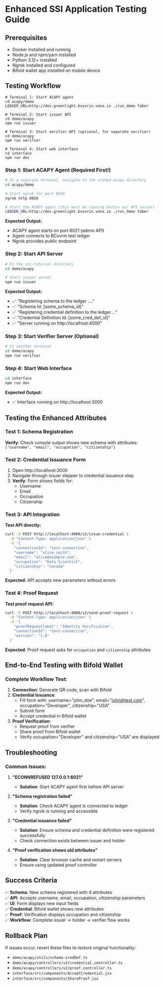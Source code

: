 # Enhanced SSI Application Testing Guide

## Prerequisites
- Docker installed and running
- Node.js and npm/yarn installed
- Python 3.12+ installed
- Ngrok installed and configured
- Bifold wallet app installed on mobile device

## Testing Workflow


```
# Terminal 1: Start ACAPY agent
cd acapy/demo
LEDGER_URL=http://dev.greenlight.bcovrin.vonx.io ./run_demo faber

# Terminal 2: Start issuer API
cd demo/acapy
npm run issuer

# Terminal 3: Start verifier API (optional, for separate verifier)
cd demo/acapy
npm run verifier

# Terminal 4: Start web interface
cd interface
npm run dev
```

### Step 1: Start ACAPY Agent (Required First!)

```bash
# In a separate terminal, navigate to the cloned acapy directory
cd acapy/demo

# Start ngrok for port 8020
ngrok http 8020

# Start the ACAPY agent (this must be running before our API server)
LEDGER_URL=http://dev.greenlight.bcovrin.vonx.io ./run_demo faber
```

**Expected Output:**
- ACAPY agent starts on port 8021 (admin API)
- Agent connects to BCovrin test ledger
- Ngrok provides public endpoint

### Step 2: Start API Server

```bash
# In the ssi-tutorial directory
cd demo/acapy

# Start issuer server
npm run issuer
```

**Expected Output:**
- ✅ "Registering schema to the ledger ...."
- ✅ "Schema Id: [some_schema_id]"
- ✅ "Registering credential definition to the ledger...."
- ✅ "Credential Definition Id: [some_cred_def_id]"
- ✅ "Server running on http://localhost:4000"

### Step 3: Start Verifier Server (Optional)

```bash
# In another terminal
cd demo/acapy
npm run verifier
```

### Step 4: Start Web Interface

```bash
cd interface
npm run dev
```

**Expected Output:**
- ✅ Interface running on http://localhost:3000

## Testing the Enhanced Attributes

### Test 1: Schema Registration
**Verify**: Check console output shows new schema with attributes: `["username", "email", "occupation", "citizenship"]`

### Test 2: Credential Issuance Form
1. Open http://localhost:3000
2. Navigate through issuer stepper to credential issuance step
3. **Verify**: Form shows fields for:
   - Username
   - Email  
   - Occupation
   - Citizenship

### Test 3: API Integration
**Test API directly:**
```bash
curl -X POST http://localhost:4000/v2/issue-credential \
  -H "Content-Type: application/json" \
  -d '{
    "connectionId": "test-connection",
    "username": "alice_smith",
    "email": "alice@example.com",
    "occupation": "Data Scientist", 
    "citizenship": "Canada"
  }'
```

**Expected**: API accepts new parameters without errors

### Test 4: Proof Request
**Test proof request API:**
```bash
curl -X POST http://localhost:4000/v2/send-proof-request \
  -H "Content-Type: application/json" \
  -d '{
    "proofRequestlabel": "Identity Verification",
    "connectionId": "test-connection",
    "version": "1.0"
  }'
```

**Expected**: Proof request asks for `occupation` and `citizenship` attributes

## End-to-End Testing with Bifold Wallet

### Complete Workflow Test:
1. **Connection**: Generate QR code, scan with Bifold
2. **Credential Issuance**: 
   - Fill form with: username="john_doe", email="john@test.com", occupation="Developer", citizenship="USA"
   - Submit form
   - Accept credential in Bifold wallet
3. **Proof Verification**:
   - Request proof from verifier
   - Share proof from Bifold wallet
   - Verify occupation="Developer" and citizenship="USA" are displayed

## Troubleshooting

### Common Issues:

1. **"ECONNREFUSED 127.0.0.1:8021"**
   - **Solution**: Start ACAPY agent first before API server

2. **"Schema registration failed"**
   - **Solution**: Check ACAPY agent is connected to ledger
   - Verify ngrok is running and accessible

3. **"Credential issuance failed"**
   - **Solution**: Ensure schema and credential definition were registered successfully
   - Check connection exists between issuer and holder

4. **"Proof verification shows old attributes"**
   - **Solution**: Clear browser cache and restart servers
   - Ensure using updated proof controller

## Success Criteria

✅ **Schema**: New schema registered with 4 attributes  
✅ **API**: Accepts username, email, occupation, citizenship parameters  
✅ **UI**: Form displays new input fields  
✅ **Credential**: Bifold wallet shows new attributes  
✅ **Proof**: Verification displays occupation and citizenship  
✅ **Workflow**: Complete issuer → holder → verifier flow works  

## Rollback Plan

If issues occur, revert these files to restore original functionality:
- `demo/acapy/utils/schema-credDef.ts`
- `demo/acapy/controllers/v2/credential.controller.ts`
- `demo/acapy/controllers/v2/proof.controller.ts`
- `interface/src/components/AcceptCredential.jsx`
- `interface/src/components/ShareProof.jsx`